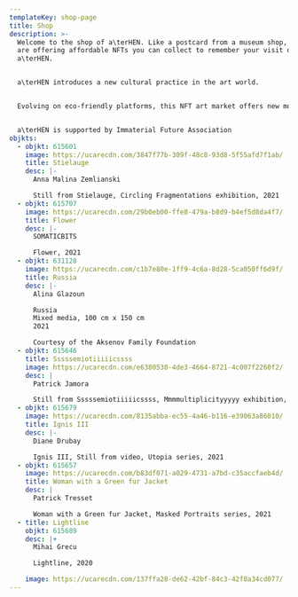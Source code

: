 ```yaml
---
templateKey: shop-page
title: Shop
description: >-
  Welcome to the shop of a\terHEN. Like a postcard from a museum shop, we now
  are offering affordable NFTs you can collect to remember your visit on
  a\terHEN.


  a\terHEN introduces a new cultural practice in the art world.


  Evolving on eco-friendly platforms, this NFT art market offers new models for the cultural economy, being accessible to all and providing high-quality, affordable artworks. With digital limited editions, artists, cultural actors and institutions can find new revenue streams and space for community engagement.


  a\terHEN is supported by Immaterial Future Association
objkts:
  - objkt: 615601
    image: https://ucarecdn.com/3847f77b-309f-48c8-93d8-5f55afd7f1ab/
    title: Stielauge
    desc: |-
      Anna Malina Zemlianski

      Still from Stielauge, Circling Fragmentations exhibition, 2021
  - objkt: 615707
    image: https://ucarecdn.com/29b0eb00-ffe8-479a-b8d9-b4ef5d8da4f7/
    title: Flower
    desc: |-
      SOMATICBITS

      Flower, 2021
  - objkt: 631128
    image: https://ucarecdn.com/c1b7e80e-1ff9-4c6a-8d28-5ca050ff6d9f/
    title: Russia
    desc: |-
      Alina Glazoun

      Russia
      Mixed media, 100 cm x 150 cm
      2021

      Courtesy of the Aksenov Family Foundation
  - objkt: 615646
    title: Sssssemiotiiiiicssss
    image: https://ucarecdn.com/e6380530-4de3-4664-8721-4c007f2260f2/
    desc: |
      Patrick Jamora

      Still from Sssssemiotiiiiicssss, Mmmmultiplicityyyyy exhibition, 2021
  - objkt: 615679
    image: https://ucarecdn.com/8135abba-ec55-4a46-b116-e39063a86010/
    title: Ignis III
    desc: |-
      Diane Drubay

      Ignis III, Still from video, Utopia series, 2021
  - objkt: 615657
    image: https://ucarecdn.com/b83df071-a029-4731-a7bd-c35accfaeb4d/
    title: Woman with a Green fur Jacket
    desc: |
      Patrick Tresset

      Woman with a Green fur Jacket, Masked Portraits series, 2021
  - title: Lightline
    objkt: 615689
    desc: |+
      Mihai Grecu

      Lightline, 2020

    image: https://ucarecdn.com/137ffa28-de62-42bf-84c3-42f8a34cd077/
---
```

